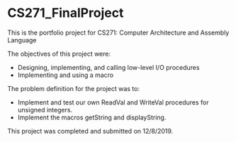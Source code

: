 # CS271_FinalProject
This is the portfolio project for CS271: Computer Architecture and Assembly Language

The objectives of this project were:
  - Designing, implementing, and calling low-level I/O procedures
  - Implementing and using a macro

The problem definition for the project was to:
- Implement and test our own ReadVal and WriteVal procedures for unsigned integers.
- Implement the macros getString and displayString. 

This project was completed and submitted on 12/8/2019. 
